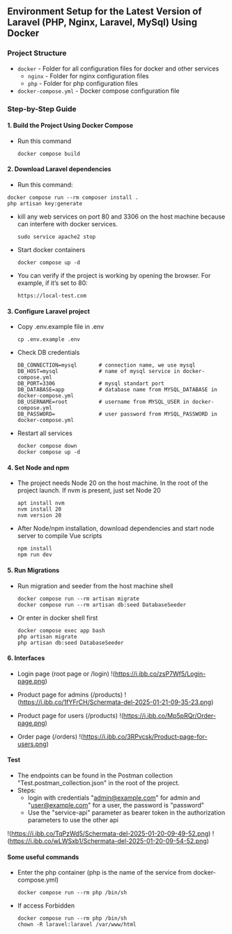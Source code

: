 ## Environment Setup for the Latest Version of Laravel (PHP, Nginx, Laravel, MySql) Using Docker

### Project Structure

- `docker` - Folder for all configuration files for docker and other services
    - `nginx` - Folder for nginx configuration files
    - `php` - Folder for php configuration files
- `docker-compose.yml` - Docker compose configuration file

### Step-by-Step Guide


#### 1. Build the Project Using Docker Compose

- Run this command
  
  ```
  docker compose build
  ```

#### 2. Download Laravel dependencies

-  Run this command:

  ```
  docker compose run --rm composer install .
  php artisan key:generate
  ```

- kill any web services on port 80 and 3306 on the host machine because can interfere with docker services.

  ```
  sudo service apache2 stop
  ```

- Start docker containers

  ```
  docker compose up -d
  ```

- You can verify if the project is working by opening the browser. For example, if it’s set to 80:

  ```
  https://local-test.com
  ```

#### 3. Configure Laravel project 
 

- Copy .env.example file in .env

  ```
  cp .env.example .env
  ```

- Check DB credentials
  ```
  DB_CONNECTION=mysql       # connection name, we use mysql
  DB_HOST=mysql             # name of mysql service in docker-compose.yml
  DB_PORT=3306              # mysql standart port 
  DB_DATABASE=app           # database name from MYSQL_DATABASE in docker-compose.yml
  DB_USERNAME=root          # username from MYSQL_USER in docker-compose.yml
  DB_PASSWORD=              # user password from MYSQL_PASSWORD in docker-compose.yml
  ```
- Restart all services
  
  ```
  docker compose down
  docker compose up -d
  ```
#### 4. Set Node and npm
  
- The project needs Node 20 on the host machine. In the root of the project launch. If nvm is present, just set Node 20
  
  ```
  apt install nvm
  nvm install 20
  nvm version 20

- After Node/npm installation, download dependencies and start node server to compile Vue scripts
  
  ```
  npm install
  npm run dev
  ```

#### 5. Run Migrations
- Run migration and seeder from the host machine shell

  ```
  docker compose run --rm artisan migrate
  docker compose run --rm artisan db:seed DatabaseSeeder
  ```

- Or enter in docker shell first
  
  ```
  docker compose exec app bash
  php artisan migrate
  php artisan db:seed DatabaseSeeder
  ```

#### 6. Interfaces

- Login page (root page or /login)
!(https://i.ibb.co/zsP7Wf5/Login-page.png)

- Product page for admins (/products)
!(https://i.ibb.co/1fYFrCH/Schermata-del-2025-01-21-09-35-23.png)

- Product page for users (/products)
!(https://i.ibb.co/Mp5pRQr/Order-page.png)

- Order page (/orders)
!(https://i.ibb.co/3RPvcsk/Product-page-for-users.png)


#### Test
- The endpoints can be found in the Postman collection "Test.postman_collection.json" in the root of the project. 
- Steps:
  - login with credentials "admin@example.com" for admin and "user@example.com" for a user, the password is "password"
  - Use the "service-api" parameter as bearer token in the authorization parameters to use the other api
  

!(https://i.ibb.co/TqPzWd5/Schermata-del-2025-01-20-09-49-52.png)
!(https://i.ibb.co/wLWSxb1/Schermata-del-2025-01-20-09-54-52.png)


#### Some useful commands

- Enter the php container (php is the name of the service from docker-compose.yml)

  ```
  docker compose run --rm php /bin/sh

  ```

- If access Forbidden

  ```
  docker compose run --rm php /bin/sh
  chown -R laravel:laravel /var/www/html
  ```

